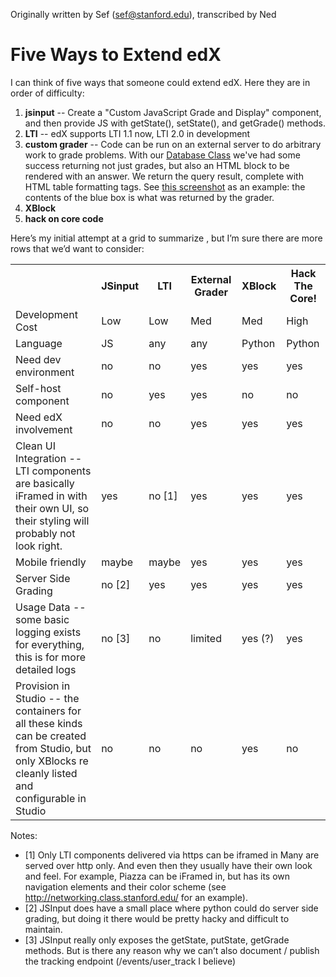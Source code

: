 Originally written by Sef (<sef@stanford.edu>), transcribed by Ned

# Five Ways to Extend edX

I can think of five ways that someone could extend edX.  Here they are in order of difficulty:

1. **jsinput** -- Create a "Custom JavaScript Grade and Display" component, and then provide JS with getState(), setState(), and getGrade() methods.
2. **LTI** -- edX supports LTI 1.1 now, LTI 2.0 in development
3. **custom grader** -- Code can be run on an external server to do arbitrary work to grade problems.  With our [Database Class](http://db.class.stanford.edu/) we've had some success returning not just grades, but also an HTML block to be rendered with an answer.  We return the query result, complete with HTML table formatting tags.  See [this screenshot](image/dbclass_external_grader.png) as an example: the contents of the blue box is what was returned by the grader.
4. **XBlock**
5. **hack on core code**

Here’s my initial attempt at a grid to summarize , but I’m sure there are more rows that we’d want to consider:

<table>
<tr>
<th>&nbsp;</th>
<th>JSinput</th>
<th>LTI</th>
<th>External Grader</th>
<th>XBlock</th>
<th>Hack The Core!</th>
</tr>
<tr>
<td>Development Cost</td>
<td>Low</td>
<td>Low</td>
<td>Med</td>
<td>Med</td>
<td>High</td>
</tr>
<tr>
<td>Language</td>
<td>JS</td>
<td>any</td>
<td>any</td>
<td>Python</td>
<td>Python</td>
</tr>
<tr>
<td>Need dev environment</td>
<td>no</td>
<td>no</td>
<td>yes</td>
<td>yes</td>
<td>yes</td>
</tr>
<tr>
<td>Self-host component</td>
<td>no</td>
<td>yes</td>
<td>yes</td>
<td>no</td>
<td>no</td>
</tr>
<tr>
<td>Need edX involvement</td>
<td>no</td>
<td>no</td>
<td>yes</td>
<td>yes</td>
<td>yes</td>
</tr>
<tr>
<td>Clean UI Integration -- LTI components are basically iFramed in with their own UI, so their styling will probably not look right.</td>
<td>yes</td>
<td>no [1]</td>
<td>yes</td>
<td>yes</td>
<td>yes</td>
</tr>
<tr>
<td>Mobile friendly</td>
<td>maybe</td>
<td>maybe</td>
<td>yes</td>
<td>yes</td>
<td>yes</td>
</tr>
<tr>
<td>Server Side Grading</td>
<td>no [2]</td>
<td>yes</td>
<td>yes</td>
<td>yes</td>
<td>yes</td>
</tr>
<tr>
<td>Usage Data -- some basic logging exists for everything, this is for more detailed logs</td>
<td>no [3]</td>
<td>no</td>
<td>limited</td>
<td>yes (?)</td>
<td>yes</td>
</tr>
<td>Provision in Studio -- the containers for all these kinds can be created from Studio, but only XBlocks re cleanly listed and configurable in Studio</td>
<td>no</td>
<td>no</td>
<td>no</td>
<td>yes</td>
<td>no</td>
</tr>
</table>


Notes:
* [1] Only LTI components delivered via https can be iframed in  Many are served over http only.  And even then they usually have their own look and feel.  For example, Piazza can be iFramed in, but has its own navigation elements and their color scheme (see <http://networking.class.stanford.edu/> for an example).
* [2] JSInput does have a small place where python could do server side grading, but doing it there would be pretty hacky and difficult to maintain. 
* [3] JSInput really only exposes the getState, putState, getGrade methods.  But is there any reason why we can’t also document / publish the tracking endpoint (/events/user_track I believe)
